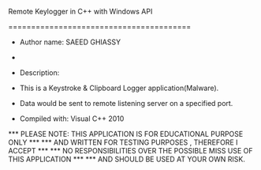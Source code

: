 Remote Keylogger in C++ with Windows API

========================================



 * Author name:	SAEED GHIASSY
 * 
 * Description: 
 * This is a Keystroke & Clipboard Logger application(Malware).
 * Data would be sent to remote listening server on a specified port.

 * Compiled with: Visual C++ 2010

*** PLEASE NOTE: THIS APPLICATION IS FOR EDUCATIONAL PURPOSE ONLY      *** 
*** AND   WRITTEN  FOR   TESTING     PURPOSES  , THEREFORE I ACCEPT    *** 
*** NO RESPONSIBILITIES OVER THE POSSIBLE MISS USE OF THIS APPLICATION *** 
*** AND SHOULD BE USED AT YOUR OWN RISK.  